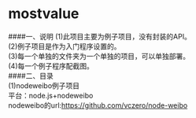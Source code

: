 mostvalue
=========

####一、说明
(1)此项目主要为例子项目，没有封装的API。      
(2)例子项目是作为入门程序设置的。        
(3)每一个单独的文件夹为一个单独的项目，可以单独部署。    
(4)每一个例子程序配截图。      
####二、目录    
(1)nodeweibo例子项目    
平台：node.js+nodeweibo    
nodeweibo的url:https://github.com/vczero/node-weibo     


